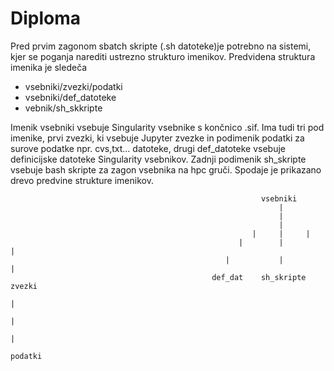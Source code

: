 # Diploma
Pred prvim zagonom  sbatch skripte (.sh datoteke)je potrebno na sistemi, kjer se poganja narediti ustrezno strukturo imenikov.
Predvidena struktura imenika je sledeča
- vsebniki/zvezki/podatki
- vsebniki/def_datoteke
- vebnik/sh_skkripte

Imenik vsebniki vsebuje Singularity vsebnike s končnico .sif. Ima tudi tri pod imenike, prvi zvezki, ki vsebuje Jupyter zvezke in podimenik podatki
za surove podatke npr. cvs,txt... datoteke, drugi def_datoteke vsebuje definicijske datoteke Singularity vsebnikov. Zadnji podimenik sh_skripte vsebuje bash skripte za zagon vsebnika na hpc gruči.
Spodaje je prikazano drevo predvine strukture imenikov.


                                                            vsebniki
                                                                |
                                                                |  
                                                                |
                                                          |     |     |
                                                       |        |         |
                                                    |           |             |
                                                 def_dat    sh_skripte       zvezki
                                                                              | 
                                                                              |
                                                                              |
                                                                            podatki
                                                                            
